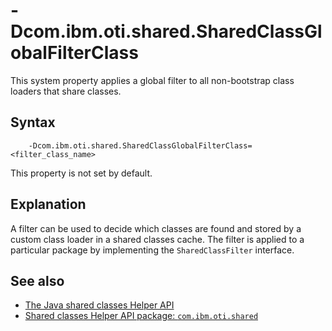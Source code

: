 <!--
* Copyright (c) 2017, 2023 IBM Corp. and others
*
* This program and the accompanying materials are made
* available under the terms of the Eclipse Public License 2.0
* which accompanies this distribution and is available at
* https://www.eclipse.org/legal/epl-2.0/ or the Apache
* License, Version 2.0 which accompanies this distribution and
* is available at https://www.apache.org/licenses/LICENSE-2.0.
*
* This Source Code may also be made available under the
* following Secondary Licenses when the conditions for such
* availability set forth in the Eclipse Public License, v. 2.0
* are satisfied: GNU General Public License, version 2 with
* the GNU Classpath Exception [1] and GNU General Public
* License, version 2 with the OpenJDK Assembly Exception [2].
*
* [1] https://www.gnu.org/software/classpath/license.html
* [2] https://openjdk.org/legal/assembly-exception.html
*
* SPDX-License-Identifier: EPL-2.0 OR Apache-2.0 OR GPL-2.0-only WITH Classpath-exception-2.0 OR GPL-2.0-only WITH OpenJDK-assembly-exception-1.0
-->

# -Dcom.ibm.oti.shared.SharedClassGlobalFilterClass


This system property applies a global filter to all non-bootstrap class loaders that share classes.

## Syntax

        -Dcom.ibm.oti.shared.SharedClassGlobalFilterClass=<filter_class_name>

This property is not set by default.

## Explanation

A filter can be used to decide which classes are found and stored by a custom class loader in a shared classes cache. The filter is applied to a particular package by implementing the `SharedClassFilter` interface.

## See also

- [The Java shared classes Helper API](shrc.md#the-java-shared-classes-helper-api)
- [Shared classes Helper API package: `com.ibm.oti.shared`](api-overview.md#monitoring-and-management)



<!-- ==== END OF TOPIC ==== dcomibmotisharedsharedclassglobalfilterclass.md ==== -->
